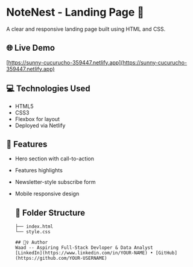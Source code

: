 # NoteNest - Landing Page 📝

A clear and responsive landing page built using HTML and CSS.

## 🌐 Live Demo
[https://sunny-cucurucho-359447.netlify.app](https://sunny-cucurucho-359447.netlify.app)

## 💻 Technologies Used
- HTML5
- CSS3
- Flexbox for layout
- Deployed via Netlify

## 📸 Features
- Hero section with call-to-action
- Features highlights
- Newsletter-style subscribe form
- Mobile responsive design

  ## 📁 Folder Structure
  ```
  ├── index.html
  └── style.css

  ## 🙋‍♀️ Author
  Waad -- Aspiring Full-Stack Devloper & Data Analyst
  [LinkedIn](https://www.linkedin.com/in/YOUR-NAME) • [GitHub](https://github.com/YOUR-USERNAME)
